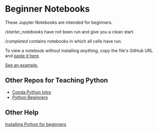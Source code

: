 # Beginner Notebooks

These Jupyter Notebooks are intended for beginners.

*/starter_notebooks* have not been run and give you a clean start.

*/completed* contains notebooks in which all cells have run.

To view a notebook without installing *anything*, copy the file's GitHub URL and [paste it here](https://nbviewer.jupyter.org/).

[See an example.](https://nbviewer.jupyter.org/github/macloo/beginner-notebooks/blob/master/completed/basic_basic_basic_matplotlib.ipynb)

## Other Repos for Teaching Python

* [Conda Python Intro](https://github.com/macloo/conda-python-intro)
* [Python Beginners](https://github.com/macloo/python-beginners)

## Other Help

[Installing Python for beginners](https://weimergeeks.com/wp/python/installing-python-for-beginners/)
